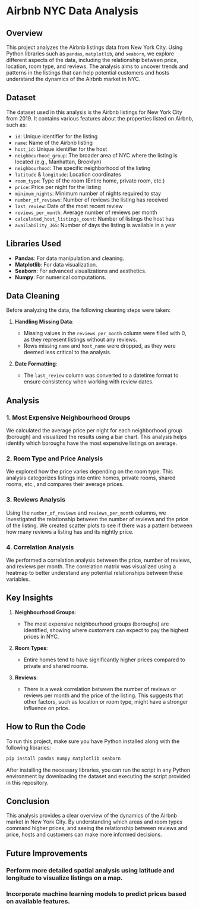 # Airbnb NYC Data Analysis

## Overview

This project analyzes the Airbnb listings data from New York City. Using Python libraries such as `pandas`, `matplotlib`, and `seaborn`, we explore different aspects of the data, including the relationship between price, location, room type, and reviews. The analysis aims to uncover trends and patterns in the listings that can help potential customers and hosts understand the dynamics of the Airbnb market in NYC.

## Dataset

The dataset used in this analysis is the Airbnb listings for New York City from 2019. It contains various features about the properties listed on Airbnb, such as:

- `id`: Unique identifier for the listing
- `name`: Name of the Airbnb listing
- `host_id`: Unique identifier for the host
- `neighbourhood_group`: The broader area of NYC where the listing is located (e.g., Manhattan, Brooklyn)
- `neighbourhood`: The specific neighborhood of the listing
- `latitude` & `longitude`: Location coordinates
- `room_type`: Type of the room (Entire home, private room, etc.)
- `price`: Price per night for the listing
- `minimum_nights`: Minimum number of nights required to stay
- `number_of_reviews`: Number of reviews the listing has received
- `last_review`: Date of the most recent review
- `reviews_per_month`: Average number of reviews per month
- `calculated_host_listings_count`: Number of listings the host has
- `availability_365`: Number of days the listing is available in a year

## Libraries Used

- **Pandas**: For data manipulation and cleaning.
- **Matplotlib**: For data visualization.
- **Seaborn**: For advanced visualizations and aesthetics.
- **Numpy**: For numerical computations.

## Data Cleaning

Before analyzing the data, the following cleaning steps were taken:

1. **Handling Missing Data**:
   - Missing values in the `reviews_per_month` column were filled with 0, as they represent listings without any reviews.
   - Rows missing `name` and `host_name` were dropped, as they were deemed less critical to the analysis.

2. **Date Formatting**:
   - The `last_review` column was converted to a datetime format to ensure consistency when working with review dates.

## Analysis

### 1. Most Expensive Neighbourhood Groups

We calculated the average price per night for each neighborhood group (borough) and visualized the results using a bar chart. This analysis helps identify which boroughs have the most expensive listings on average.

### 2. Room Type and Price Analysis

We explored how the price varies depending on the room type. This analysis categorizes listings into entire homes, private rooms, shared rooms, etc., and compares their average prices.

### 3. Reviews Analysis

Using the `number_of_reviews` and `reviews_per_month` columns, we investigated the relationship between the number of reviews and the price of the listing. We created scatter plots to see if there was a pattern between how many reviews a listing has and its nightly price.

### 4. Correlation Analysis

We performed a correlation analysis between the price, number of reviews, and reviews per month. The correlation matrix was visualized using a heatmap to better understand any potential relationships between these variables.

## Key Insights

1. **Neighbourhood Groups**:
   - The most expensive neighbourhood groups (boroughs) are identified, showing where customers can expect to pay the highest prices in NYC.
   
2. **Room Types**:
   - Entire homes tend to have significantly higher prices compared to private and shared rooms.
   
3. **Reviews**:
   - There is a weak correlation between the number of reviews or reviews per month and the price of the listing. This suggests that other factors, such as location or room type, might have a stronger influence on price.
   
## How to Run the Code

To run this project, make sure you have Python installed along with the following libraries:

```bash
pip install pandas numpy matplotlib seaborn
```

After installing the necessary libraries, you can run the script in any Python environment by downloading the dataset and executing the script provided in this repository.

## Conclusion
This analysis provides a clear overview of the dynamics of the Airbnb market in New York City. By understanding which areas and room types command higher prices, and seeing the relationship between reviews and price, hosts and customers can make more informed decisions.

## Future Improvements
### Perform more detailed spatial analysis using latitude and longitude to visualize listings on a map.
### Incorporate machine learning models to predict prices based on available features.
